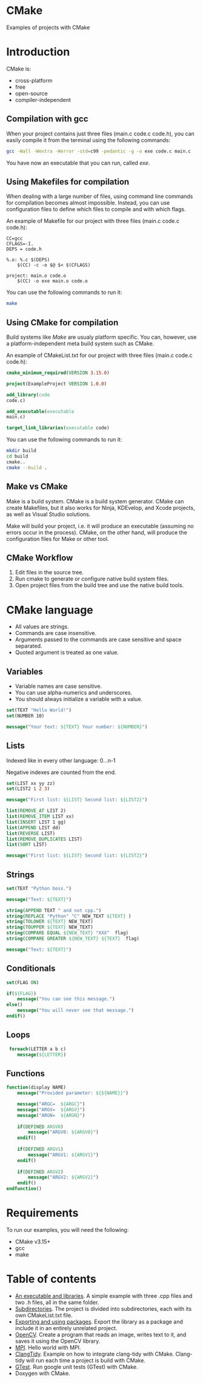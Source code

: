 # CMake
Examples of projects with CMake

<h1>Introduction</h1>

CMake is:
* cross-platform
* free 
* open-source
* compiler-independent

<h2>Compilation with gcc</h2>

When your project contains just three files (main.c code.c code.h), you can easily compile it from the terminal using the following commands:

```bash
gcc -Wall -Wextra -Werror -std=c99 -pedantic -g -o exe code.c main.c
```

You have now an executable that you can run, called <i>exe</i>.

<h2>Using Makefiles for compilation</h2>

When dealing with a large number of files, using command line commands for compilation becomes almost impossible.
Instead, you can use configuration files to define which files to compile and with which flags.

An example of Makefile for our project with three files (main.c code.c code.h):

```make
CC=gcc
CFLAGS=-I.
DEPS = code.h

%.o: %.c $(DEPS)
	$(CC) -c -o $@ $< $(CFLAGS)

project: main.o code.o 
	$(CC) -o exe main.o code.o 
```

You can use the following commands to run it:

```bash
make
```

<h2>Using CMake for compilation</h2>

Build systems like <i>Make</i> are usualy platform specific.
You can, however, use a platform-independent meta build system such as CMake.

An example of CMakeList.txt for our project with three files (main.c code.c code.h):

```CMake
cmake_minimum_required(VERSION 3.15.0)

project(ExampleProject VERSION 1.0.0)

add_library(code
code.c)

add_executable(executable
main.c)

target_link_libraries(executable code)
```

You can use the following commands to run it:

```bash
mkdir build
cd build
cmake..
cmake --build .
```

<h2>Make vs CMake</h2>

Make is a build system. CMake is a build system generator. CMake can create Makefiles, but it also works for Ninja, KDEvelop, and Xcode projects, as well as Visual Studio solutions.

Make will build your project, i.e. it will produce an executable (assuming no errors occur in the process). CMake, on the other hand, will produce the configuration files for Make or other tool.

<h2>CMake Workflow</h2>

1. Edit files in the source tree.
1. Run cmake to generate or configure native build system files.
1. Open project files from the build tree and use the native build tools.

<h1>CMake language</h1>

* All values are strings.
* Commands are case insensitive.
* Arguments passed to the commands are case sensitive and space separated.
* Quoted argument is treated as one value.

<h2>Variables</h2>

* Variable names are case sensitive.
* You can use alpha-numerics and underscores.
* You should always initialize a variable with a value.

```CMake
set(TEXT "Hello World!")
set(NUMBER 10)

message("Your text: ${TEXT} Your number: ${NUMBER}")
```

<h2>Lists</h2>

Indexed like in every other language: 0...n-1

Negative indexes are counted from the end.

```CMake
set(LIST xx yy zz)
set(LIST2 1 2 3)

message("First list: ${LIST} Second list: ${LIST2}")

list(REMOVE_AT LIST 2)
list(REMOVE_ITEM LIST xx)
list(INSERT LIST 1 gg)
list(APPEND LIST dd)
list(REVERSE LIST)
list(REMOVE_DUPLICATES LIST)
list(SORT LIST)

message("First list: ${LIST} Second list: ${LIST2}")
```

<h2>Strings</h2>

```CMake
set(TEXT "Python boss.")

message("Text: ${TEXT}")

string(APPEND TEXT " and not cpp.")
string(REPLACE "Python" "C" NEW_TEXT ${TEXT} )
string(TOLOWER ${TEXT} NEW_TEXT)
string(TOUPPER ${TEXT} NEW_TEXT)
string(COMPARE EQUAL ${NEW_TEXT} "XXX"  flag)
string(COMPARE GREATER ${NEW_TEXT} ${TEXT}  flag)

message("Text: ${TEXT}")
```

<h2>Conditionals</h2>

```CMake
set(FLAG ON)

if(${FLAG})
	message("You can see this message.")
else()
	message("You will never see that message.")
endif()
```

<h2>Loops</h2>

```CMake
 foreach(LETTER a b c)
 	message(${LETTER})
```

<h2>Functions</h2>

```CMake
function(display NAME)
	message("Provided parameter: ${${NAME}}")

	message("ARGC=	${ARGC}")
	message("ARGV=	${ARGV}")
	message("ARGN=	${ARGN}")
	
	if(DEFINED ARGV0)
		message("ARGV0:	${ARGV0}")
	endif()
	
	if(DEFINED ARGV1)
		message("ARGV1:	${ARGV1}")
	endif()
	
	if(DEFINED ARGV2)
		message("ARGV2:	${ARGV2}")
	endif()
endfunction()
```


<h1>Requirements</h1>
 
To run our examples, you will need the following:

* CMake v3.15+
* gcc
* make

<h1>Table of contents</h1>

  - [An executable and libraries](https://github.com/djeada/CMake/tree/main/src/ExecutableAndLibraries). A simple example with three .cpp files and two .h files, all in the same folder.
  - [Subdirectories](https://github.com/djeada/CMake/tree/main/src/Subdirectories). The project is divided into subdirectories, each with its own CMakeList.txt file.
  - [Exporting and using packages](https://github.com/djeada/CMake/tree/main/src/ExportingAndUsingPackages). Export the library as a package and include it in an entirely unrelated project.
  - [OpenCV](https://github.com/djeada/CMake/tree/main/src/OpenCV). Create a program that reads an image, writes text to it, and saves it using the OpenCV library.
  - [MPI](https://github.com/djeada/CMake/tree/main/src/MPI). Hello world with MPI.
  - [ClangTidy](https://github.com/djeada/CMake/tree/main/src/ClangTidy). Example on how to integrate clang-tidy with CMake. Clang-tidy will run each time a project is build with CMake.
  - [GTest](https://github.com/djeada/CMake/tree/main/src/GTest ). Run google unit tests (GTest) with CMake.
  - Doxygen with CMake.
